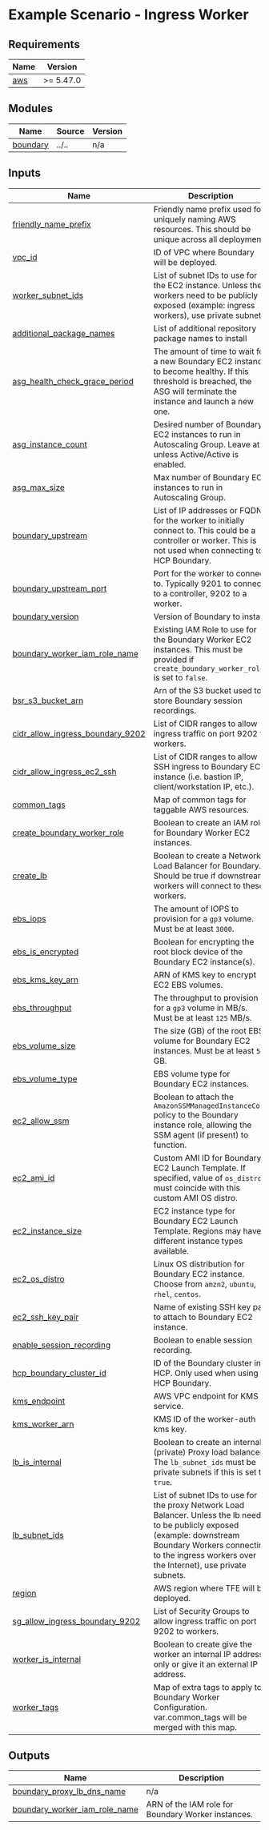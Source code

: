 # Example Scenario - Ingress Worker

<!-- BEGIN_TF_DOCS -->
## Requirements

| Name | Version |
|------|---------|
| <a name="requirement_aws"></a> [aws](#requirement\_aws) | >= 5.47.0 |

## Modules

| Name | Source | Version |
|------|--------|---------|
| <a name="module_boundary"></a> [boundary](#module\_boundary) | ../.. | n/a |

## Inputs

| Name | Description | Type | Default | Required |
|------|-------------|------|---------|:--------:|
| <a name="input_friendly_name_prefix"></a> [friendly\_name\_prefix](#input\_friendly\_name\_prefix) | Friendly name prefix used for uniquely naming AWS resources. This should be unique across all deployments | `string` | n/a | yes |
| <a name="input_vpc_id"></a> [vpc\_id](#input\_vpc\_id) | ID of VPC where Boundary will be deployed. | `string` | n/a | yes |
| <a name="input_worker_subnet_ids"></a> [worker\_subnet\_ids](#input\_worker\_subnet\_ids) | List of subnet IDs to use for the EC2 instance. Unless the workers need to be publicly exposed (example: ingress workers), use private subnets. | `list(string)` | n/a | yes |
| <a name="input_additional_package_names"></a> [additional\_package\_names](#input\_additional\_package\_names) | List of additional repository package names to install | `set(string)` | `[]` | no |
| <a name="input_asg_health_check_grace_period"></a> [asg\_health\_check\_grace\_period](#input\_asg\_health\_check\_grace\_period) | The amount of time to wait for a new Boundary EC2 instance to become healthy. If this threshold is breached, the ASG will terminate the instance and launch a new one. | `number` | `300` | no |
| <a name="input_asg_instance_count"></a> [asg\_instance\_count](#input\_asg\_instance\_count) | Desired number of Boundary EC2 instances to run in Autoscaling Group. Leave at `1` unless Active/Active is enabled. | `number` | `1` | no |
| <a name="input_asg_max_size"></a> [asg\_max\_size](#input\_asg\_max\_size) | Max number of Boundary EC2 instances to run in Autoscaling Group. | `number` | `3` | no |
| <a name="input_boundary_upstream"></a> [boundary\_upstream](#input\_boundary\_upstream) | List of IP addresses or FQDNs for the worker to initially connect to. This could be a controller or worker. This is not used when connecting to HCP Boundary. | `list(string)` | `null` | no |
| <a name="input_boundary_upstream_port"></a> [boundary\_upstream\_port](#input\_boundary\_upstream\_port) | Port for the worker to connect to. Typically 9201 to connect to a controller, 9202 to a worker. | `number` | `9202` | no |
| <a name="input_boundary_version"></a> [boundary\_version](#input\_boundary\_version) | Version of Boundary to install. | `string` | `"0.17.1+ent"` | no |
| <a name="input_boundary_worker_iam_role_name"></a> [boundary\_worker\_iam\_role\_name](#input\_boundary\_worker\_iam\_role\_name) | Existing IAM Role to use for the Boundary Worker EC2 instances. This must be provided if `create_boundary_worker_role` is set to `false`. | `string` | `null` | no |
| <a name="input_bsr_s3_bucket_arn"></a> [bsr\_s3\_bucket\_arn](#input\_bsr\_s3\_bucket\_arn) | Arn of the S3 bucket used to store Boundary session recordings. | `string` | `null` | no |
| <a name="input_cidr_allow_ingress_boundary_9202"></a> [cidr\_allow\_ingress\_boundary\_9202](#input\_cidr\_allow\_ingress\_boundary\_9202) | List of CIDR ranges to allow ingress traffic on port 9202 to workers. | `list(string)` | `null` | no |
| <a name="input_cidr_allow_ingress_ec2_ssh"></a> [cidr\_allow\_ingress\_ec2\_ssh](#input\_cidr\_allow\_ingress\_ec2\_ssh) | List of CIDR ranges to allow SSH ingress to Boundary EC2 instance (i.e. bastion IP, client/workstation IP, etc.). | `list(string)` | `[]` | no |
| <a name="input_common_tags"></a> [common\_tags](#input\_common\_tags) | Map of common tags for taggable AWS resources. | `map(string)` | `{}` | no |
| <a name="input_create_boundary_worker_role"></a> [create\_boundary\_worker\_role](#input\_create\_boundary\_worker\_role) | Boolean to create an IAM role for Boundary Worker EC2 instances. | `bool` | `true` | no |
| <a name="input_create_lb"></a> [create\_lb](#input\_create\_lb) | Boolean to create a Network Load Balancer for Boundary. Should be true if downstream workers will connect to these workers. | `bool` | `false` | no |
| <a name="input_ebs_iops"></a> [ebs\_iops](#input\_ebs\_iops) | The amount of IOPS to provision for a `gp3` volume. Must be at least `3000`. | `number` | `3000` | no |
| <a name="input_ebs_is_encrypted"></a> [ebs\_is\_encrypted](#input\_ebs\_is\_encrypted) | Boolean for encrypting the root block device of the Boundary EC2 instance(s). | `bool` | `false` | no |
| <a name="input_ebs_kms_key_arn"></a> [ebs\_kms\_key\_arn](#input\_ebs\_kms\_key\_arn) | ARN of KMS key to encrypt EC2 EBS volumes. | `string` | `null` | no |
| <a name="input_ebs_throughput"></a> [ebs\_throughput](#input\_ebs\_throughput) | The throughput to provision for a `gp3` volume in MB/s. Must be at least `125` MB/s. | `number` | `125` | no |
| <a name="input_ebs_volume_size"></a> [ebs\_volume\_size](#input\_ebs\_volume\_size) | The size (GB) of the root EBS volume for Boundary EC2 instances. Must be at least `50` GB. | `number` | `50` | no |
| <a name="input_ebs_volume_type"></a> [ebs\_volume\_type](#input\_ebs\_volume\_type) | EBS volume type for Boundary EC2 instances. | `string` | `"gp3"` | no |
| <a name="input_ec2_allow_ssm"></a> [ec2\_allow\_ssm](#input\_ec2\_allow\_ssm) | Boolean to attach the `AmazonSSMManagedInstanceCore` policy to the Boundary instance role, allowing the SSM agent (if present) to function. | `bool` | `false` | no |
| <a name="input_ec2_ami_id"></a> [ec2\_ami\_id](#input\_ec2\_ami\_id) | Custom AMI ID for Boundary EC2 Launch Template. If specified, value of `os_distro` must coincide with this custom AMI OS distro. | `string` | `null` | no |
| <a name="input_ec2_instance_size"></a> [ec2\_instance\_size](#input\_ec2\_instance\_size) | EC2 instance type for Boundary EC2 Launch Template. Regions may have different instance types available. | `string` | `"m5.2xlarge"` | no |
| <a name="input_ec2_os_distro"></a> [ec2\_os\_distro](#input\_ec2\_os\_distro) | Linux OS distribution for Boundary EC2 instance. Choose from `amzn2`, `ubuntu`, `rhel`, `centos`. | `string` | `"ubuntu"` | no |
| <a name="input_ec2_ssh_key_pair"></a> [ec2\_ssh\_key\_pair](#input\_ec2\_ssh\_key\_pair) | Name of existing SSH key pair to attach to Boundary EC2 instance. | `string` | `""` | no |
| <a name="input_enable_session_recording"></a> [enable\_session\_recording](#input\_enable\_session\_recording) | Boolean to enable session recording. | `bool` | `false` | no |
| <a name="input_hcp_boundary_cluster_id"></a> [hcp\_boundary\_cluster\_id](#input\_hcp\_boundary\_cluster\_id) | ID of the Boundary cluster in HCP. Only used when using HCP Boundary. | `string` | `""` | no |
| <a name="input_kms_endpoint"></a> [kms\_endpoint](#input\_kms\_endpoint) | AWS VPC endpoint for KMS service. | `string` | `""` | no |
| <a name="input_kms_worker_arn"></a> [kms\_worker\_arn](#input\_kms\_worker\_arn) | KMS ID of the worker-auth kms key. | `string` | `""` | no |
| <a name="input_lb_is_internal"></a> [lb\_is\_internal](#input\_lb\_is\_internal) | Boolean to create an internal (private) Proxy load balancer. The `lb_subnet_ids` must be private subnets if this is set to `true`. | `bool` | `true` | no |
| <a name="input_lb_subnet_ids"></a> [lb\_subnet\_ids](#input\_lb\_subnet\_ids) | List of subnet IDs to use for the proxy Network Load Balancer. Unless the lb needs to be publicly exposed (example: downstream Boundary Workers connecting to the ingress workers over the Internet), use private subnets. | `list(string)` | `null` | no |
| <a name="input_region"></a> [region](#input\_region) | AWS region where TFE will be deployed. | `string` | `"us-east-1"` | no |
| <a name="input_sg_allow_ingress_boundary_9202"></a> [sg\_allow\_ingress\_boundary\_9202](#input\_sg\_allow\_ingress\_boundary\_9202) | List of Security Groups to allow ingress traffic on port 9202 to workers. | `list(string)` | `[]` | no |
| <a name="input_worker_is_internal"></a> [worker\_is\_internal](#input\_worker\_is\_internal) | Boolean to create give the worker an internal IP address only or give it an external IP address. | `bool` | `true` | no |
| <a name="input_worker_tags"></a> [worker\_tags](#input\_worker\_tags) | Map of extra tags to apply to Boundary Worker Configuration. var.common\_tags will be merged with this map. | `map(string)` | `{}` | no |

## Outputs

| Name | Description |
|------|-------------|
| <a name="output_boundary_proxy_lb_dns_name"></a> [boundary\_proxy\_lb\_dns\_name](#output\_boundary\_proxy\_lb\_dns\_name) | n/a |
| <a name="output_boundary_worker_iam_role_name"></a> [boundary\_worker\_iam\_role\_name](#output\_boundary\_worker\_iam\_role\_name) | ARN of the IAM role for Boundary Worker instances. |
<!-- END_TF_DOCS -->